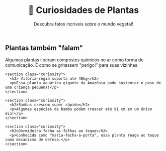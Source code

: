 <html lang="pt-BR">
<head>
  <meta charset="UTF-8">
  <meta name="viewport" content="width=device-width, initial-scale=1.0">
  <title>Curiosidades de Plantas</title>
  <link rel="stylesheet" href="styles.css">
</head>
<body>
  <header>
    <h1>🌱 Curiosidades de Plantas</h1>
    <p>Descubra fatos incríveis sobre o mundo vegetal!</p>
  </header>

  <main>
    <section class="curiosity">
      <h2>Plantas também "falam"</h2>
      <p>Algumas plantas liberam compostos químicos no ar como forma de comunicação. É como se gritassem "perigo!" para suas vizinhas.</p>
    </section>

    <section class="curiosity">
      <h2> Vitória-régia suporta até 40kg</h2>
      <p>Essa planta aquática gigante da Amazônia pode sustentar o peso de uma criança pequena!</p>
    </section>

    <section class="curiosity">
      <h2>Bambus crescem super rápido</h2>
      <p>Algumas espécies de bambu podem crescer até 91 cm em um único dia!</p>
    </section>

    <section class="curiosity">
      <h2>Dormideira fecha as folhas ao toque</h2>
      <p>Conhecida como "maria-fecha-a-porta", essa planta reage ao toque como mecanismo de defesa.</p>
    </section>

    

  <script src="script.js"></script>
</body>
</html>
